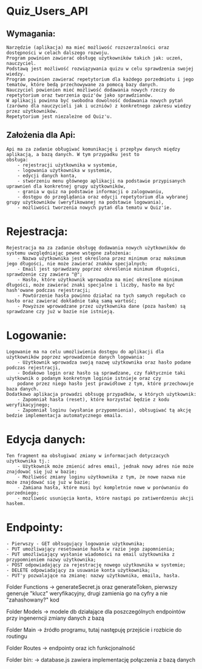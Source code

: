# Quiz_Users_API

## Wymagania:
    Narzędzie (aplikacja) ma mieć możliwość rozszerzalności oraz dostępności w celach dalszego rozwoju. 
    Program powinien zawierać obsługę użytkowników takich jak: uczeń, nauczyciel.
    Podstawą jest możliwość rozwiązywania quizu w celu sprawdzenia swojej wiedzy.
    Program powinien zawierać repetytorium dla każdego porzedmiotu i jego tematów, które bedą przechowywane za pomocą bazy danych.
    Nauczyciel powienien mieć możliwość dodawania nowych rzeczy do repetytorium oraz tworzenia quiz'ów jako sprawdzianów.
    W aplikacji powinna być swobodna dowolność dodawania nowych pytań (zarówno dla nauczycieli jak i uczniów) z konkretnego zakresu wiedzy przez użytkowników.
    Repetytorium jest niezależne od Quiz'u.
    
## Założenia dla Api:
    Api ma za zadanie obługiwać komunikację i przepływ danych między aplikacją, a bazą danych. W tym przypadku jest to
    obsługa:
        - rejestracji użytkownika w systemie,
        - logowania użytkownika w systemie,
        - edycji danych konta,
        - stworzeniu menu głównego aplikacji na podstawie przypisanych uprawnień dla konkretnej grupy użytkowników,
        - grania w quiz na podstawie informacji o zalogowaniu,
        - dostępu do przeglądania oraz edycji repetytorium dla wybranej grupy użytkowników (weryfikowanej na podstawie logowania),
        - możliwości tworzenia nowych pytań dla tematu w Quiz'ie.

# Rejestracja:
    Rejestracja ma za zadanie obsługę dodawania nowych użytkowników do systemu uwzględniając pewne wstępne założenia:
        - Nazwa użytkownika jest określona przez minimum oraz maksimum jego długości, nie może zawierać znaków specjalnych;
        - Email jest sprawdzany poprzez określenie minimum długości, sprawdzenie czy zawiera "@";
        - Hasło, które użytkownik wprowadza ma mieć określone minimum długości, może zawierać znaki specjalne i liczby, hasło ma być hash'owane podczas rejestracji;
        - Powtórzenie hasła powinno działać na tych samych regułach co hasło oraz zawierać dokładnie taką samą wartość;
        - Powyższe wprowadzane przez użytkownika dane (poza hasłem) są sprawdzane czy już w bazie nie istnieją.

# Logowanie:
    Logowanie ma na celu umożliwienia dostępu do aplikacji dla użytkowników poprzez wprowadzenie danych logowania:
        - Użytkownik wprowadza swoją nazwę użytkownika oraz hasło podane podczas rejestracji,
        - Dodakowo login oraz hasło są sprawdzane, czy faktycznie taki użytkownik o podanym konkretnym loginie istnieje oraz czy
        podane przez niego hasło jest prawidłowe z tym, które przechowuje baza danych.        
    Dodatkowo aplikacja prowadzi obłsugę przypadków, w których użytkownik:
        - Zapomniał hasła (reset), które korzystać będzie z kodu weryfikacyjnego;
        - Zapomniał loginu (wysłanie przypomnienia), obłsugiwać tą akcję bedzie implementacja automatycznego emaila.

# Edycja danych:
    Ten fragment ma obsługiwać zmiany w informacjach dotyczacych użytkownika tj.:
        - Użytkownik może zmienić adres email, jednak nowy adres nie może znajdować się już w bazie;
        - Możliwośc zmiany loginu użytkownika z tym, że nowe nazwa nie może znajdować się już w bazie;
        - Zamiana hasła, które musi być kompletnie nowe w porównaniu do porzedniego;
        - mozliwośc usunięcia konta, które nastąpi po zatiwerdzeniu akcji hasłem.   

# Endpointy:
    - Pierwszy - GET obłsugujący logowanie użytkownika;
    - PUT umożliwający resetowanie hasła w razie jego zapomnienia;
    - PUT umożliwiający wysłanie wiadomości na email użytkownika z przypomnieniem nazwy użytkownika;
    - POST odpowiadający za rejestrację nowego użytkownika w systemie;
    - DELETE odpowiadający za usuwanie konta użytkownika;
    - PUT'y pozwalające na zmianę: nazwy użytkownika, emaila, hasła.


Folder Functions -> generateSecret.js oraz generateToken, pierwszy generuje "klucz" weryfikacyjny, drugi zamienia go na cyfry a nie "zahashowany?" kod

Folder Models -> modele db działające dla poszczególnych endpointów przy ingenerncji zmiany danych z bazą 

Folder Main -> źródło programu, tutaj następuję przejście i rozbicie do routingu

Folder Routes -> endpointy oraz ich funkcjonalność

Folder bin: -> database.js zawiera implementację połączenia z bazą danych 
